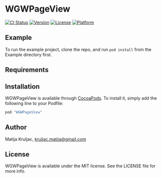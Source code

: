 # WGWPageView

[![CI Status](http://img.shields.io/travis/kruljac.matija@gmail.com/WGWPageView.svg?style=flat)](https://travis-ci.org/kruljac.matija@gmail.com/WGWPageView)
[![Version](https://img.shields.io/cocoapods/v/WGWPageView.svg?style=flat)](http://cocoapods.org/pods/WGWPageView)
[![License](https://img.shields.io/cocoapods/l/WGWPageView.svg?style=flat)](http://cocoapods.org/pods/WGWPageView)
[![Platform](https://img.shields.io/cocoapods/p/WGWPageView.svg?style=flat)](http://cocoapods.org/pods/WGWPageView)

## Example

To run the example project, clone the repo, and run `pod install` from the Example directory first.

## Requirements

## Installation

WGWPageView is available through [CocoaPods](http://cocoapods.org). To install
it, simply add the following line to your Podfile:

```swift
pod "WGWPageView"
```

## Author

Matija Kruljac, kruljac.matija@gmail.com

## License

WGWPageView is available under the MIT license. See the LICENSE file for more info.

